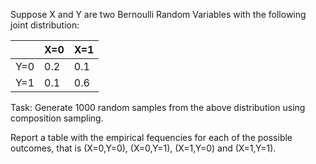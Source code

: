 

Suppose X and Y are two Bernoulli Random Variables with the following joint distribution:

|   | X=0 | X=1 |
|----|-----|---|
|Y=0 | 0.2 | 0.1 |
| Y=1 | 0.1 | 0.6 |

Task: Generate 1000 random samples from the above distribution using composition sampling.

Report a table with the empirical fequencies for each of the possible outcomes, that is (X=0,Y=0), 
(X=0,Y=1), (X=1,Y=0) and (X=1,Y=1).



